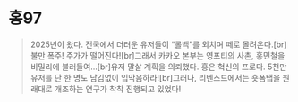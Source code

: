 # 홍97
> 2025년이 왔다. 전국에서 더러운 유저들이 “롤백”를 외치며 떼로 몰려온다.[br]불만 폭주! 주가가 떨어진다![br]그래서 카카오 본부는 영포티의 사촌, 홍민철을 비밀리에 불러들여…[br]유저 말살 계획을 의뢰했다. 홍은 혁신의 프로다. 5천만 유저를 단 한 명도 남김없이 입막음하라![br]그러나, 리벤스드에서는 숏폼탭을 원래대로 개조하는 연구가 착착 진행되고 있었다!

